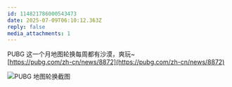 ```yaml
---
id: 114821786000543473
date: 2025-07-09T06:10:12.363Z
reply: false
media_attachments: 1
---
```


PUBG 这一个月地图轮换每周都有沙漠，爽玩~  
[https://pubg.com/zh-cn/news/8872](https://pubg.com/zh-cn/news/8872)

![PUBG 地图轮换截图](https://files.e5n.cc/media_attachments/files/114/821/784/694/576/261/original/9aabe0273065860e.jpg)
